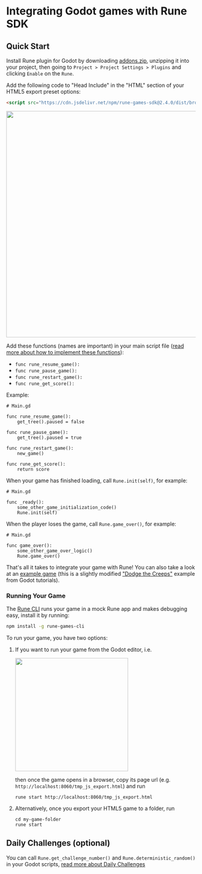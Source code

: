# Integrating Godot games with Rune SDK

## Quick Start

Install Rune plugin for Godot by downloading [addons.zip](./addons.zip),
unzipping it into your project, then going to
`Project > Project Settings > Plugins` and clicking `Enable` on the `Rune`.

Add the following code to "Head Include" in the "HTML" section of your HTML5
export preset options:

```html
<script src="https://cdn.jsdelivr.net/npm/rune-games-sdk@2.4.0/dist/browser.min.js"></script>
```

<img src="https://i.gyazo.com/9e8b207f5340be67144cc5a56fa7426b.png" width="600">

Add these functions (names are important) in your main script file ([read more about how to implement these functions](https://github.com/rune/rune-games-sdk/blob/staging/README.md#core-api)):

- `func rune_resume_game():`
- `func rune_pause_game():`
- `func rune_restart_game():`
- `func rune_get_score():`

Example:

```gdscript
# Main.gd

func rune_resume_game():
    get_tree().paused = false

func rune_pause_game():
    get_tree().paused = true

func rune_restart_game():
    new_game()

func rune_get_score():
    return score
```

When your game has finished loading, call `Rune.init(self)`, for example:

```gdscript
# Main.gd

func _ready():
    some_other_game_initialization_code()
    Rune.init(self)
```

When the player loses the game, call `Rune.game_over()`, for example:

```gdscript
# Main.gd

func game_over():
    some_other_game_over_logic()
    Rune.game_over()
```

That's all it takes to integrate your game with Rune! You can also take a look
at an [example game](./examples/dodge_the_creeps/Main.gd) (this is a slightly
modified ["Dodge the Creeps"](https://github.com/godotengine/godot-demo-projects/tree/master/2d/dodge_the_creeps)
example from Godot tutorials).

### Running Your Game

The [Rune CLI](https://github.com/rune/rune-games-cli) runs your game in a mock
Rune app and makes debugging easy, install it by running:

```sh
npm install -g rune-games-cli
```

To run your game, you have two options:

1. If you want to run your game from the Godot editor, i.e.

   <img src="https://i.gyazo.com/cd7f871a890bffd669776d2790b54dda.jpg" width="300">

   then once the game opens in a browser, copy its page url (e.g.
   `http://localhost:8060/tmp_js_export.html`) and run

   ```shell
   rune start http://localhost:8060/tmp_js_export.html
   ```

2. Alternatively, once you export your HTML5 game to a folder, run

   ```shell
   cd my-game-folder
   rune start
   ```

## Daily Challenges (optional)

You can call `Rune.get_challenge_number()` and `Rune.deterministic_random()` in
your Godot scripts, [read more about Daily Challenges](https://github.com/rune/rune-games-sdk/blob/staging/README.md#daily-challenges-optional)
